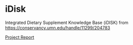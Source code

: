 # iDisk
Integrated Dietary Supplement Knowledge Base (iDISK) from https://conservancy.umn.edu/handle/11299/204783

<a href='https://github.com/r76941156/iDisk/blob/main/iDisk_demo.pdf'>Project Report</a>
